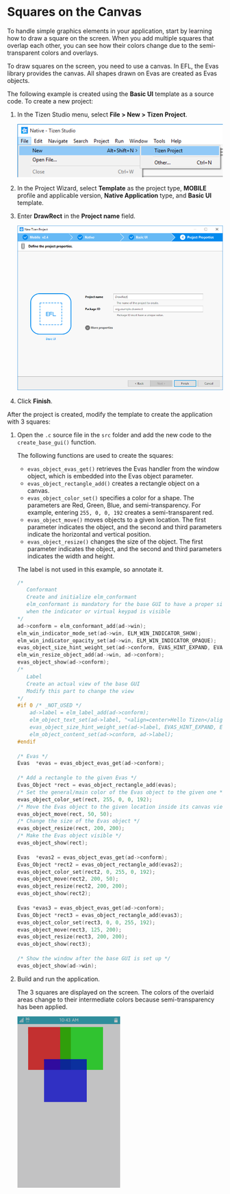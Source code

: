 # Squares on the Canvas

To handle simple graphics elements in your application, start by
learning how to draw a square on the screen. When you add multiple
squares that overlap each other, you can see how their colors change due
to the semi-transparent colors and overlays.

To draw squares on the screen, you need to use a canvas. In EFL, the
Evas library provides the canvas. All shapes drawn on Evas are created
as Evas objects.

The following example is created using the **Basic UI** template as a
source code. To create a new project:

1.  In the Tizen Studio menu, select **File &gt; New &gt; Tizen
    Project**.

    ![Open the Project Wizard](./media/graphics_project.png)

2. In the Project Wizard, select **Template** as the project type,
    **MOBILE** profile and applicable version, **Native Application**
    type, and **Basic UI** template.
3. Enter **DrawRect** in the **Project name** field.

    ![Create the project](./media/graphics_project_create.png)

4. Click **Finish**.

After the project is created, modify the template to create the
application with 3 squares:

1.  Open the `.c` source file in the `src` folder and add the new code
    to the `create_base_gui()` function.

    The following functions are used to create the squares:

    -   `evas_object_evas_get()` retrieves the Evas handler from the
        window object, which is embedded into the Evas object parameter.
    -   `evas_object_rectangle_add()` creates a rectangle object on
        a canvas.
    -   `evas_object_color_set()` specifies a color for a shape. The
        parameters are Red, Green, Blue, and semi-transparency. For
        example, entering `255, 0, 0, 192` creates a
        semi-transparent red.
    -   `evas_object_move()` moves objects to a given location. The
        first parameter indicates the object, and the second and third
        parameters indicate the horizontal and vertical position.
    -   `evas_object_resize()` changes the size of the object. The first
        parameter indicates the object, and the second and third
        parameters indicates the width and height.

    The label is not used in this example, so annotate it.

    ```c++
    /*
       Conformant
       Create and initialize elm_conformant
       elm_conformant is mandatory for the base GUI to have a proper size
       when the indicator or virtual keypad is visible
    */
    ad->conform = elm_conformant_add(ad->win);
    elm_win_indicator_mode_set(ad->win, ELM_WIN_INDICATOR_SHOW);
    elm_win_indicator_opacity_set(ad->win, ELM_WIN_INDICATOR_OPAQUE);
    evas_object_size_hint_weight_set(ad->conform, EVAS_HINT_EXPAND, EVAS_HINT_EXPAND);
    elm_win_resize_object_add(ad->win, ad->conform);
    evas_object_show(ad->conform);
    /*
       Label
       Create an actual view of the base GUI
       Modify this part to change the view
    */
    #if 0 /* _NOT_USED */
        ad->label = elm_label_add(ad->conform);
        elm_object_text_set(ad->label, "<align=center>Hello Tizen</align>");
        evas_object_size_hint_weight_set(ad->label, EVAS_HINT_EXPAND, EVAS_HINT_EXPAND);
        elm_object_content_set(ad->conform, ad->label);
    #endif

    /* Evas */
    Evas  *evas = evas_object_evas_get(ad->conform);

    /* Add a rectangle to the given Evas */
    Evas_Object *rect = evas_object_rectangle_add(evas);
    /* Set the general/main color of the Evas object to the given one */
    evas_object_color_set(rect, 255, 0, 0, 192);
    /* Move the Evas object to the given location inside its canvas viewpoint */
    evas_object_move(rect, 50, 50);
    /* Change the size of the Evas object */
    evas_object_resize(rect, 200, 200);
    /* Make the Evas object visible */
    evas_object_show(rect);

    Evas  *evas2 = evas_object_evas_get(ad->conform);
    Evas_Object *rect2 = evas_object_rectangle_add(evas2);
    evas_object_color_set(rect2, 0, 255, 0, 192);
    evas_object_move(rect2, 200, 50);
    evas_object_resize(rect2, 200, 200);
    evas_object_show(rect2);

    Evas *evas3 = evas_object_evas_get(ad->conform);
    Evas_Object *rect3 = evas_object_rectangle_add(evas3);
    evas_object_color_set(rect3, 0, 0, 255, 192);
    evas_object_move(rect3, 125, 200);
    evas_object_resize(rect3, 200, 200);
    evas_object_show(rect3);

    /* Show the window after the base GUI is set up */
    evas_object_show(ad->win);
    ```

2. Build and run the application.

    The 3 squares are displayed on the screen. The colors of the
    overlaid areas change to their intermediate colors because
    semi-transparency has been applied.

    ![Create the project](./media/graphics_squares.png)
